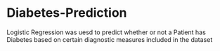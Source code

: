 # Diabetes-Prediction
Logistic Regression was uesd to predict whether or not a Patient has Diabetes based on certain diagnostic measures included in the dataset
